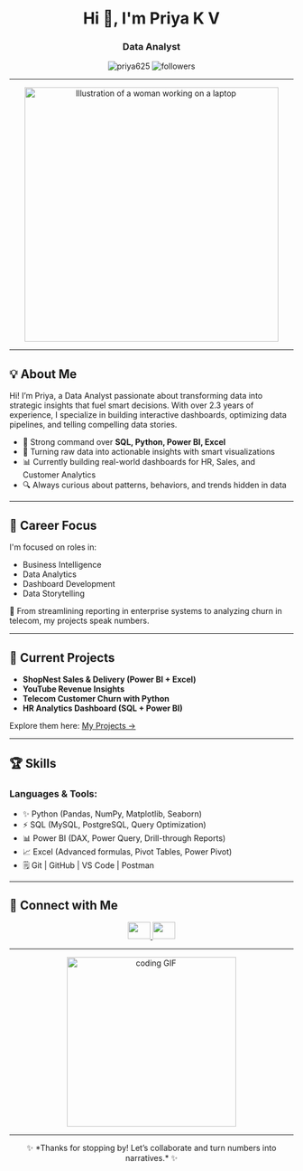 <h1 align="center">Hi 👋, I'm Priya K V</h1>
<h3 align="center">Data Analyst</h3>

<p align="center">
  <img src="https://komarev.com/ghpvc/?username=priya625&label=Profile%20views&color=0e75b6&style=flat" alt="priya625" />
  <img src="https://img.shields.io/github/followers/priya625?label=Followers" alt="followers" />
</p>

---
<p align="center">
  <img src="https://i.pinimg.com/originals/68/6b/07/686b07e7a8a09447677e69f67ec8e784.jpg" width="450" alt="Illustration of a woman working on a laptop" />
</p>




---

## 💡 About Me

Hi! I’m Priya, a Data Analyst passionate about transforming data into strategic insights that fuel smart decisions. With over 2.3 years of experience, I specialize in building interactive dashboards, optimizing data pipelines, and telling compelling data stories.

- 🎯 Strong command over **SQL, Python, Power BI, Excel**
- 🤖 Turning raw data into actionable insights with smart visualizations
- 📊 Currently building real-world dashboards for HR, Sales, and Customer Analytics
- 🔍 Always curious about patterns, behaviors, and trends hidden in data

---

## 🚀 Career Focus

I'm focused on roles in:
- Business Intelligence
- Data Analytics
- Dashboard Development
- Data Storytelling

🔹 From streamlining reporting in enterprise systems to analyzing churn in telecom, my projects speak numbers.

---

## 📅 Current Projects

- **ShopNest Sales & Delivery (Power BI + Excel)**
- **YouTube Revenue Insights**
- **Telecom Customer Churn with Python**
- **HR Analytics Dashboard (SQL + Power BI)**

Explore them here: [My Projects →](https://github.com/priya625?tab=repositories)

---

## 🏆 Skills

### Languages & Tools:
- ✨ Python (Pandas, NumPy, Matplotlib, Seaborn)
- ⚡ SQL (MySQL, PostgreSQL, Query Optimization)
- 📊 Power BI (DAX, Power Query, Drill-through Reports)
- 📈 Excel (Advanced formulas, Pivot Tables, Power Pivot)
- 🗒️ Git | GitHub | VS Code | Postman

---

## 🔗 Connect with Me

<p align="center">
  <a href="https://www.linkedin.com/in/priya-k-v/" target="_blank">
    <img src="https://raw.githubusercontent.com/rahuldkjain/github-profile-readme-generator/master/src/images/icons/Social/linked-in-alt.svg" height="30" width="40" />
  </a>
  <a href="mailto:priyakv2020@gmail.com">
    <img src="https://img.icons8.com/ios-filled/50/000000/gmail-new.png" height="30" width="40"/>
  </a>
</p>

---

<p align="center">
  <img src="https://media.giphy.com/media/SWoSkN6DxTszqIKEqv/giphy.gif" width="300" alt="coding GIF" />
</p>

---

<p align="center">
  ✨ *Thanks for stopping by! Let’s collaborate and turn numbers into narratives.* ✨
</p>
